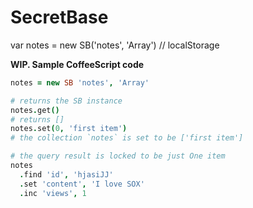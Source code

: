 # SecretBase

var notes = new SB('notes', 'Array') // localStorage


**WIP. Sample CoffeeScript code**

```coffeescript
notes = new SB 'notes', 'Array'

# returns the SB instance
notes.get()
# returns []
notes.set(0, 'first item')
# the collection `notes` is set to be ['first item']

# the query result is locked to be just One item
notes
  .find 'id', 'hjasiJJ'
  .set 'content', 'I love SOX'
  .inc 'views', 1
```
